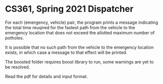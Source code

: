 # CS361, Spring 2021 Dispatcher
For each (emergency, vehicle) pair, the program prints a message indicating the total time reuqired for the fastest path from the vehicle to the emergency location that does not exceed the allotted maximum number of potholes.

It is possible that no such path from the vehicle to the emergency location exists, in which case a message to that effect will be printed.

The boosted folder requires boost library to run, some warnings are yet to be resolved.

Read the pdf for details and input format.
